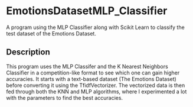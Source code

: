 # EmotionsDatasetMLP_Classifier
A program using the MLP Classifier along with Scikit Learn to classify the test dataset of the Emotions Dataset. 
## Description
This program uses the MLP Classifer and the K Nearest Neighbors Classifier in a competition-like format to see which one can gain higher accuracies. It starts with a text-based dataset (The Emotions Dataset) before converting it using the TfidfVectorizer. The vectorized data is then fed through both the KNN and MLP algorithms, where I experimented a lot with the parameters to find the best accuracies. 

